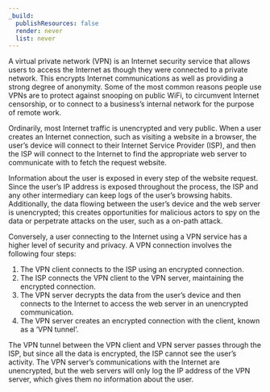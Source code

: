 ```yaml
---
_build:
  publishResources: false
  render: never
  list: never
---
```


A virtual private network (VPN) is an Internet security service that allows users to access the Internet as though they were connected to a private network. This encrypts Internet communications as well as providing a strong degree of anonymity. Some of the most common reasons people use VPNs are to protect against snooping on public WiFi, to circumvent Internet censorship, or to connect to a business’s internal network for the purpose of remote work.

Ordinarily, most Internet traffic is unencrypted and very public. When a user creates an Internet connection, such as visiting a website in a browser, the user’s device will connect to their Internet Service Provider (ISP), and then the ISP will connect to the Internet to find the appropriate web server to communicate with to fetch the request website.

Information about the user is exposed in every step of the website request. Since the user’s IP address is exposed throughout the process, the ISP and any other intermediary can keep logs of the user’s browsing habits. Additionally, the data flowing between the user’s device and the web server is unencrypted; this creates opportunities for malicious actors to spy on the data or perpetrate attacks on the user, such as a on-path attack.

Conversely, a user connecting to the Internet using a VPN service has a higher level of security and privacy. A VPN connection involves the following four steps:

1. The VPN client connects to the ISP using an encrypted connection.
2. The ISP connects the VPN client to the VPN server, maintaining the encrypted connection.
3. The VPN server decrypts the data from the user’s device and then connects to the Internet to access the web server in an unencrypted communication.
4. The VPN server creates an encrypted connection with the client, known as a ‘VPN tunnel’.

The VPN tunnel between the VPN client and VPN server passes through the ISP, but since all the data is encrypted, the ISP cannot see the user’s activity. The VPN server’s communications with the Internet are unencrypted, but the web servers will only log the IP address of the VPN server, which gives them no information about the user.
